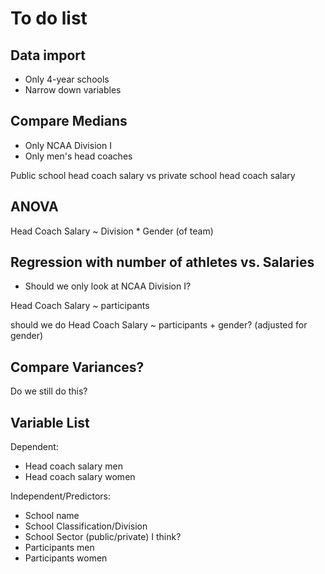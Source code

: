 # To do list

## Data import

* Only 4-year schools
* Narrow down variables

## Compare Medians

* Only NCAA Division I
* Only men's head coaches

Public school head coach salary vs private school head coach salary

## ANOVA
Head Coach Salary ~ Division * Gender (of team)

## Regression with number of athletes vs. Salaries

* Should we only look at NCAA Division I?

Head Coach Salary ~ participants

should we do Head Coach Salary ~ participants + gender? (adjusted for gender)

## Compare Variances?

Do we still do this?

## Variable List
Dependent:

* Head coach salary men
* Head coach salary women

Independent/Predictors:

* School name
* School Classification/Division
* School Sector (public/private) I think?
* Participants men
* Participants women